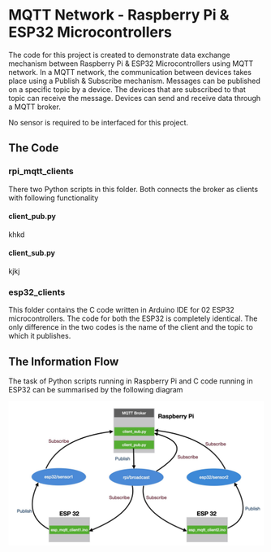 # MQTT Network - Raspberry Pi & ESP32 Microcontrollers

The code for this project is created to demonstrate data exchange mechanism between Raspberry Pi & ESP32 Microcontrollers using MQTT network. 
In a MQTT network, the communication between devices takes place using a Publish & Subscribe mechanism. Messages can be published on a specific topic by a device. 
The devices that are subscribed to that topic can receive the message. Devices can send and receive data through a MQTT broker.

No sensor is required to be interfaced for this project. 

## The Code

### rpi_mqtt_clients
There two Python scripts in this folder. Both connects the broker as clients with following functionality

#### client_pub.py
khkd

#### client_sub.py
kjkj

### esp32_clients
This folder contains the C code written in Arduino IDE for 02 ESP32 microcontrollers.
The code for both the ESP32 is completely identical. The only difference in the two codes is the name of the client and the topic to which it publishes.

## The Information Flow

The task of Python scripts running in Raspberry Pi and C code running in ESP32 can be summarised by the following diagram

<img src='https://github.com/jiteshsaini/files/blob/main/img/mqtt-network.jpeg'>
